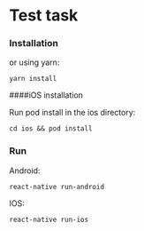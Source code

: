 # Test task

### Installation

or using yarn:
```
yarn install
```

####iOS installation

Run pod install in the ios directory:
```
cd ios && pod install
```

### Run

Android:
```
react-native run-android
```
IOS: 
```
react-native run-ios
```
